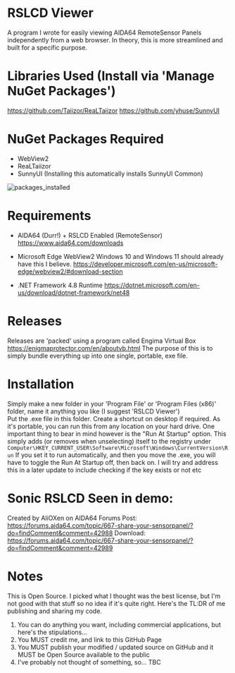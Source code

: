 # RSLCD Viewer
A program I wrote for easily viewing AIDA64 RemoteSensor Panels independently from a web browser.
In theory, this is more streamlined and built for a specific purpose.

# Libraries Used (Install via 'Manage NuGet Packages')
https://github.com/Taiizor/ReaLTaiizor
https://github.com/yhuse/SunnyUI

# NuGet Packages Required
- WebView2
- ReaLTaiizor
- SunnyUI (Installing this automatically installs SunnyUI Common)

![packages_installed](https://user-images.githubusercontent.com/3501380/178166687-ffe69396-9e4f-4329-bf77-c84e9f5596cc.png)

# Requirements
- AIDA64 (Durr!) + RSLCD Enabled (RemoteSensor)
  https://www.aida64.com/downloads

- Microsoft Edge WebView2
  Windows 10 and Windows 11 should already have this I believe.
  https://developer.microsoft.com/en-us/microsoft-edge/webview2/#download-section
  
- .NET Framework 4.8 Runtime
  https://dotnet.microsoft.com/en-us/download/dotnet-framework/net48
  
# Releases
Releases are 'packed' using a program called Engima Virtual Box
https://enigmaprotector.com/en/aboutvb.html
The purpose of this is to simply bundle everything up into one single, portable, exe file.

# Installation
Simply make a new folder in your 'Program File' or 'Program Files (x86)' folder, name it anything you like (I suggest 'RSLCD Viewer')\
Put the .exe file in this folder.  Create a shortcut on desktop if required.
As it's portable, you can run this from any location on your hard drive.
One important thing to bear in mind however is the "Run At Startup" option.  This simply adds (or removes when unselecting) itself to the registry
under ```Computer\HKEY_CURRENT_USER\Software\Microsoft\Windows\CurrentVersion\Run```
If you set it to run automatically, and then you move the .exe, you will have to toggle the Run At Startup off, then back on.
I will try and address this in a later update to include checking if the key exists or not etc

# Sonic RSLCD Seen in demo:
Created by AliOXen on AIDA64 Forums
Post: https://forums.aida64.com/topic/667-share-your-sensorpanel/?do=findComment&comment=42988
Download: https://forums.aida64.com/topic/667-share-your-sensorpanel/?do=findComment&comment=42989

# Notes
This is Open Source.  I picked what I thought was the best license, but I'm not good with that stuff so no idea if it's quite right.
Here's the TL:DR of me publishing and sharing my code.
1) You can do anything you want, including commercial applications, but here's the stipulations...
2) You MUST credit me, and link to this GitHub Page
3) You MUST publish your modified / updated source on GitHub and it MUST be Open Source available to the public
4) I've probably not thought of something, so... TBC
